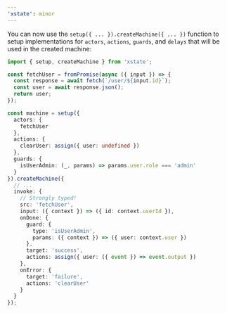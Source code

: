 ```yaml
---
'xstate': minor
---
```


You can now use the `setup({ ... }).createMachine({ ... })` function to setup implementations for `actors`, `actions`, `guards`, and `delays` that will be used in the created machine:

```ts
import { setup, createMachine } from 'xstate';

const fetchUser = fromPromise(async ({ input }) => {
  const response = await fetch(`/user/${input.id}`);
  const user = await response.json();
  return user;
});

const machine = setup({
  actors: {
    fetchUser
  },
  actions: {
    clearUser: assign({ user: undefined })
  },
  guards: {
    isUserAdmin: (_, params) => params.user.role === 'admin'
  }
}).createMachine({
  // ...
  invoke: {
    // Strongly typed!
    src: 'fetchUser',
    input: ({ context }) => ({ id: context.userId }),
    onDone: {
      guard: {
        type: 'isUserAdmin',
        params: ({ context }) => ({ user: context.user })
      },
      target: 'success',
      actions: assign({ user: ({ event }) => event.output })
    },
    onError: {
      target: 'failure',
      actions: 'clearUser'
    }
  }
});
```
